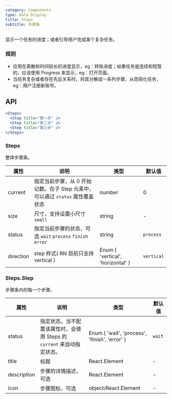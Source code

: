 ```yaml
---
category: Components
type: Data Display
title: Steps
subtitle: 步骤条
---
```



显示一个任务的进度；或者引导用户完成某个复杂任务。

### 规则
- 应用在离散和时间较长的进度显示，eg：转账进度；如果任务是连续和短暂的，应该使用 Progress 来显示，eg：打开页面。
- 当任务复杂或者存在先后关系时，将其分解成一系列步骤，从而简化任务，eg：用户注册新账号。


## API

```jsx
<Steps>
  <Step title="第一步" />
  <Step title="第二步" />
  <Step title="第三步" />
</Steps>
```

### Steps

整体步骤条。

属性 | 说明 | 类型 | 默认值
----|-----|------|------
| current | 指定当前步骤，从 0 开始记数。在子 Step 元素中，可以通过 `status` 属性覆盖状态 | number | 0 |
| size | 尺寸，支持设置小尺寸`small` | string | - |
| status | 指定当前步骤的状态，可选 `wait` `process` `finish` `error` | string | `process` |
| direction | step 样式( RN 目前只支持 vertical )   |  Enum { 'vertical', 'horizontal' } | `vertical`  |

### Steps.Step

步骤条内的每一个步骤。

属性 | 说明 | 类型 | 默认值
----|-----|------|------
| status | 指定状态。当不配置该属性时，会使用 Steps 的 `current` 来自动指定状态。 | Enum { 'wait', 'process', 'finish', 'error' } | `wait` |
| title | 标题 | React.Element | -     |
| description | 步骤的详情描述，可选 | React.Element | -  |
| icon | 步骤图标，可选 | object/React.Element | - |
